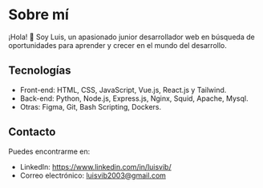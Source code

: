 # Sobre mí

¡Hola! 👋 Soy Luis, un apasionado junior desarrollador web en búsqueda de oportunidades para aprender y crecer en el mundo del desarrollo. 

## Tecnologías

- Front-end: HTML, CSS, JavaScript, Vue.js, React.js y Tailwind.
- Back-end: Python, Node.js, Express.js, Nginx, Squid, Apache, Mysql.
- Otras: Figma, Git, Bash Scripting, Dockers.

## Contacto

Puedes encontrarme en:

- LinkedIn: https://www.linkedin.com/in/luisvib/
- Correo electrónico: luisvib2003@gmail.com
